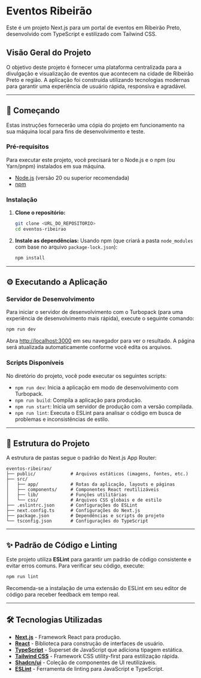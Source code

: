 # Eventos Ribeirão

Este é um projeto Next.js para um portal de eventos em Ribeirão Preto, desenvolvido com TypeScript e estilizado com Tailwind CSS.

## Visão Geral do Projeto

O objetivo deste projeto é fornecer uma plataforma centralizada para a divulgação e visualização de eventos que acontecem na cidade de Ribeirão Preto e região. A aplicação foi construída utilizando tecnologias modernas para garantir uma experiência de usuário rápida, responsiva e agradável.

---

## 🚀 Começando

Estas instruções fornecerão uma cópia do projeto em funcionamento na sua máquina local para fins de desenvolvimento e teste.

### Pré-requisitos

Para executar este projeto, você precisará ter o Node.js e o npm (ou Yarn/pnpm) instalados em sua máquina.

- [Node.js](https://nodejs.org/) (versão 20 ou superior recomendada)
- [npm](https://www.npmjs.com/get-npm)

### Instalação

1.  **Clone o repositório:**
    ```bash
    git clone <URL_DO_REPOSITORIO>
    cd eventos-ribeirao
    ```

2.  **Instale as dependências:**
    Usando npm (que criará a pasta `node_modules` com base no arquivo `package-lock.json`):
    ```bash
    npm install
    ```

---

## ⚙️ Executando a Aplicação

### Servidor de Desenvolvimento

Para iniciar o servidor de desenvolvimento com o Turbopack (para uma experiência de desenvolvimento mais rápida), execute o seguinte comando:

```bash
npm run dev
```

Abra [http://localhost:3000](http://localhost:3000) em seu navegador para ver o resultado. A página será atualizada automaticamente conforme você edita os arquivos.

### Scripts Disponíveis

No diretório do projeto, você pode executar os seguintes scripts:

-   `npm run dev`: Inicia a aplicação em modo de desenvolvimento com Turbopack.
-   `npm run build`: Compila a aplicação para produção.
-   `npm run start`: Inicia um servidor de produção com a versão compilada.
-   `npm run lint`: Executa o ESLint para analisar o código em busca de problemas e inconsistências de estilo.

---

## 📂 Estrutura do Projeto

A estrutura de pastas segue o padrão do Next.js App Router:

```
eventos-ribeirao/
├── public/             # Arquivos estáticos (imagens, fontes, etc.)
├── src/
│   ├── app/            # Rotas da aplicação, layouts e páginas
│   ├── components/     # Componentes React reutilizáveis
│   ├── lib/            # Funções utilitárias
│   └── css/            # Arquivos CSS globais e de estilo
├── .eslintrc.json      # Configurações do ESLint
├── next.config.ts      # Configurações do Next.js
├── package.json        # Dependências e scripts do projeto
└── tsconfig.json       # Configurações do TypeScript
```

---

## ✨ Padrão de Código e Linting

Este projeto utiliza **ESLint** para garantir um padrão de código consistente e evitar erros comuns. Para verificar seu código, execute:

```bash
npm run lint
```

Recomenda-se a instalação de uma extensão do ESLint em seu editor de código para receber feedback em tempo real.

---

## 🛠️ Tecnologias Utilizadas

-   **[Next.js](https://nextjs.org/)** - Framework React para produção.
-   **[React](https://reactjs.org/)** - Biblioteca para construção de interfaces de usuário.
-   **[TypeScript](https://www.typescriptlang.org/)** - Superset de JavaScript que adiciona tipagem estática.
-   **[Tailwind CSS](https://tailwindcss.com/)** - Framework CSS utility-first para estilização rápida.
-   **[Shadcn/ui](https://ui.shadcn.com/)** - Coleção de componentes de UI reutilizáveis.
-   **[ESLint](https://eslint.org/)** - Ferramenta de linting para JavaScript e TypeScript.
